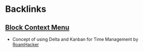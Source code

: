 
# Backlinks
## [Block Context Menu](<Block Context Menu.md>)
- Concept of using Delta and Kanban for Time Management by [RoamHacker](<RoamHacker.md>)

